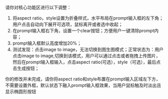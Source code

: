 请你对核心功能区进行以下调整：
1. 将aspect ratio，style设置为折叠样式，水平布局在prompt输入框的左下角；用户点击自动向下展开可选项，鼠标离开或者选中收起；
2. 在prompt输入框右下角，设置一个clear按钮；方便用户一键清除prompt内容；
3. prompt输入框默认高度增加20%；
4. 测试发现：点击image to image，无法切换到图生图模式；正常状态为：用户点击image to image,切换到该模式，用户可以通过点击或者拖拽上传图片，然后在prompt输入框输入，点击aspect ratio(可选），style（可选），最后点击生成按钮；


你的修改并未完成，请你将aspect ratio和style布置在prompt输入区域左下方，不需要设置外框，默认状态下融入prompt输入框效果，当用户鼠标触及时淡出且显示椭圆形按钮
